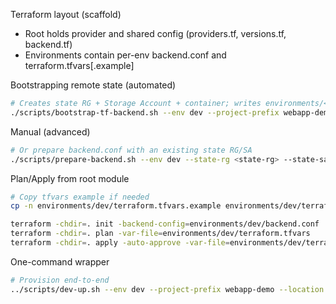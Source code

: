 Terraform layout (scaffold)

- Root holds provider and shared config (providers.tf, versions.tf, backend.tf)
- Environments contain per-env backend.conf and terraform.tfvars[.example]

Bootstrapping remote state (automated)
```bash
# Creates state RG + Storage Account + container; writes environments/<env>/backend.conf
./scripts/bootstrap-tf-backend.sh --env dev --project-prefix webapp-demo --location westus2
```

Manual (advanced)
```bash
# Or prepare backend.conf with an existing state RG/SA
./scripts/prepare-backend.sh --env dev --state-rg <state-rg> --state-sa <state-sa>
```

Plan/Apply from root module
```bash
# Copy tfvars example if needed
cp -n environments/dev/terraform.tfvars.example environments/dev/terraform.tfvars || true

terraform -chdir=. init -backend-config=environments/dev/backend.conf
terraform -chdir=. plan -var-file=environments/dev/terraform.tfvars
terraform -chdir=. apply -auto-approve -var-file=environments/dev/terraform.tfvars
```

One-command wrapper
```bash
# Provision end-to-end
../scripts/dev-up.sh --env dev --project-prefix webapp-demo --location westus2
```
